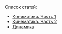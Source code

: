 Список статей:

- [Кинематика. Часть 1](articles/kinematics_1)
- [Кинематика. Часть 2](articles/kinematics_2)
- [Динамика](articles/dinamics)
